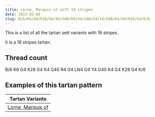 ```yaml
---
title: Lorne, Marquis of with 18 stripes
date: 2023-02-05
slug: B/6/K6/G4/K28/G4/K4/G40/R4/G4/LN4/G4/Y4/G40/K4/G4/K28/G4/K/6
---
```

This is a list of all the tartan sett variants with 18 stripes.

It is a 18 stripes tartan.


## Thread count
B/6 K6 G4 K28 G4 K4 G40 R4 G4 LN4 G4 Y4 G40 K4 G4 K28 G4 K/6

## Examples of this tartan pattern

| Tartan Variants |
|---------------|
| [Lorne, Marquis of](/variants/b/6/k6/g4/k28/g4/k4/g40/r4/g4/ln4/g4/y4/g40/k4/g4/k28/g4/k/6-b304080-g30a010-k000000-lne0e0e0-rc00000-yf0c000)||
